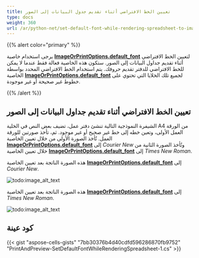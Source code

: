 ```yaml
---
title: تعيين الخط الافتراضي أثناء تقديم جدول البيانات إلى الصور
type: docs
weight: 360
url: /ar/python-net/set-default-font-while-rendering-spreadsheet-to-images/
---
```


{{% alert color="primary" %}}

يرجى استخدام خاصية [**ImageOrPrintOptions.default_font**](https://reference.aspose.com/cells/python-net/aspose.cells.rendering/imageorprintoptions/default_font) لتعيين الخط الافتراضي أثناء تقديم جداول البيانات إلى الصور. ستكون هذه الخاصية فعالة فقط عندما لا يمكن للخط الافتراضي للدفتر تقديم حروفك. يتم استخدام الخط الافتراضي المحدد بواسطة الخاصية [**ImageOrPrintOptions.default_font**](https://reference.aspose.com/cells/python-net/aspose.cells.rendering/imageorprintoptions/default_font) لجميع تلك الخلايا التي تحتوي على خطوط غير صحيحة أو غير موجودة.

{{% /alert %}}

## تعيين الخط الافتراضي أثناء تقديم جداول البيانات إلى الصور

الشيفرة النموذجية التالية تنشئ دفتر عمل، تضيف بعض النص في الخلية A4 من الورقة العمل الأولى، وتعين خطه إلى خط غير صحيح أو غير موجود. ثم، تأخذ صورتين للورقة العمل. تُأخذ الصورة الأولى من خلال تعيين الخاصية [**ImageOrPrintOptions.default_font**](https://reference.aspose.com/cells/python-net/aspose.cells.rendering/imageorprintoptions/default_font) إلى *Courier New* وتُأخذ الصورة الثانية من خلال تعيين الخاصية [**ImageOrPrintOptions.default_font**](https://reference.aspose.com/cells/python-net/aspose.cells.rendering/imageorprintoptions/default_font) إلى *Times New Roman*.

هذه الصورة الناتجة بعد تعيين الخاصية [**ImageOrPrintOptions.default_font**](https://reference.aspose.com/cells/python-net/aspose.cells.rendering/imageorprintoptions/default_font) إلى *Courier New*.

![todo:image_alt_text](1.png)

هذه الصورة الناتجة بعد تعيين الخاصية [**ImageOrPrintOptions.default_font**](https://reference.aspose.com/cells/python-net/aspose.cells.rendering/imageorprintoptions/default_font) إلى *Times New Roman*.

![todo:image_alt_text](2.png)

## كود عينة

{{< gist "aspose-cells-gists" "7bb30376b4d40cdfd596286870fb9752" "PrintAndPreview-SetDefaultFontWhileRenderingSpreadsheet-1.cs" >}}

